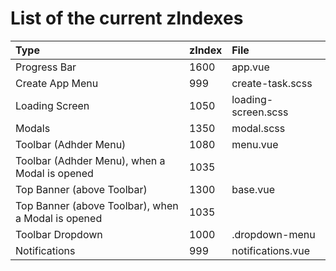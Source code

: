 # List of the current zIndexes

|Type|zIndex|File|
|:-|:-|:-|
|Progress Bar|1600|app.vue|
|Create App Menu|999|create-task.scss|
|Loading Screen|1050|loading-screen.scss|
|Modals|1350|modal.scss|
|Toolbar (Adhder Menu)|1080|menu.vue|
|Toolbar (Adhder Menu), when a Modal is opened|1035||
|Top Banner (above Toolbar)|1300|base.vue|
|Top Banner (above Toolbar), when a Modal is opened|1035|
|Toolbar Dropdown|1000|.dropdown-menu|
|Notifications|999|notifications.vue|
